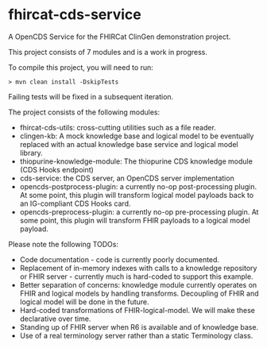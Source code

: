 # fhircat-cds-service
A OpenCDS Service for the FHIRCat ClinGen demonstration project.

This project consists of 7 modules and is a work in progress.

To compile this project, you will need to run:

```aiignore
> mvn clean install -DskipTests
```
Failing tests will be fixed in a subsequent iteration.

The project consists of the following modules:

* fhircat-cds-utils: cross-cutting utilities such as a file reader.
* clingen-kb: A mock knowledge base and logical model to be eventually replaced with an actual knowledge base service and logical model library.
* thiopurine-knowledge-module: The thiopurine CDS knowledge module (CDS Hooks endpoint)
* cds-service: the CDS server, an OpenCDS server implementation
* opencds-postprocess-plugin: a currently no-op post-processing plugin. At some point, this plugin will transform logical model payloads back to an IG-compliant CDS Hooks card.
* opencds-preprocess-plugin: a currently no-op pre-processing plugin. At some point, this plugin will transform FHIR payloads to a logical model payload.

Please note the following TODOs:

* Code documentation - code is currently poorly documented.
* Replacement of in-memory indexes with calls to a knowledge repository or FHIR server - currently much is hard-coded to support this example.
* Better separation of concerns: knowledge module currently operates on FHIR and logical models by handling transforms. Decoupling of FHIR and logical model will be done in the future.
* Hard-coded transformations of FHIR-logical-model. We will make these declarative over time.
* Standing up of FHIR server when R6 is available and of knowledge base.
* Use of a real terminology server rather than a static Terminology class.

